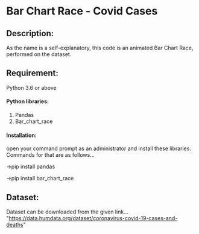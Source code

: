 # Bar Chart Race - Covid Cases

## Description:
 As the name is a self-explanatory, this code is an animated Bar Chart Race, performed on the dataset.

## Requirement:
Python 3.6 or above

#### Python libraries:
1. Pandas
2. Bar_chart_race

#### Installation:
open your command prompt as an administrator and install these libraries. Commands for that are as follows...

->pip install pandas

->pip install bar_chart_race

## Dataset:
 Dataset can be downloaded from the given link...
 "https://data.humdata.org/dataset/coronavirus-covid-19-cases-and-deaths"


